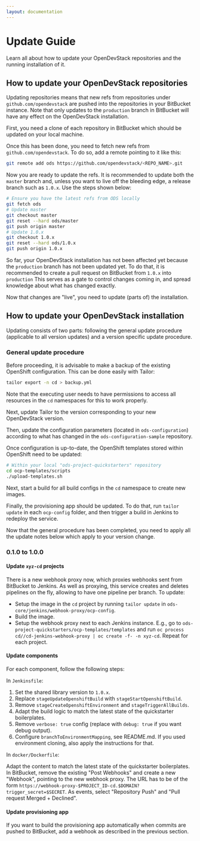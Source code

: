 ```yaml
---
layout: documentation
---
```


# Update Guide

Learn all about how to update your OpenDevStack repositories and the running
installation of it.

## How to update your OpenDevStack repositories

Updating repositories means that new refs from repositories under
`github.com/opendevstack` are pushed into the repositories in your BitBucket
instance. Note that only updates to the `production` branch in BitBucket will
have any effect on the OpenDevStack installation.

First, you need a clone of each repository in BitBucket which should be updated
on your local machine.

Once this has been done, you need to fetch new refs from
`github.com/opendevstack`. To do so, add a remote pointing to it like this:

```sh
git remote add ods https://github.com/opendevstack/<REPO_NAME>.git
```

Now you are ready to update the refs. It is recommended to update both the
`master` branch and, unless you want to live off the bleeding edge, a release
branch such as `1.0.x`. Use the steps shown below:

```sh
# Ensure you have the latest refs from ODS locally
git fetch ods
# Update master
git checkout master
git reset --hard ods/master
git push origin master
# Update 1.0.x
git checkout 1.0.x
git reset --hard ods/1.0.x
git push origin 1.0.x
```

So far, your OpenDevStack installation has not been affected yet because the
`production` branch has not been updated yet. To do that, it is recommended to
create a pull request on BitBucket from `1.0.x` into `production` This serves
as a gate to control changes coming in, and spread knowledge about what has
changed exactly.

Now that changes are "live", you need to update (parts of) the installation.


## How to update your OpenDevStack installation

Updating consists of two parts: following the general update procedure
(applicable to all version updates) and a version specific update procedure.


### General update procedure

Before proceeding, it is advisable to make a backup of the existing OpenShift
configuration. This can be done easily with Tailor:

```sh
tailor export -n cd > backup.yml
```

Note that the executing user needs to have permissions to access all resources
in the `cd` namespaces for this to work properly.

Next, update Tailor to the version corresponding to your new OpenDevStack
version.

Then, update the configuration parameters (located in `ods-configuration`)
according to what has changed in the `ods-configuration-sample` repository.

Once configuration is up-to-date, the OpenShift templates stored within
OpenShift need to be updated:

```sh
# Within your local "ods-project-quickstarters" repository
cd ocp-templates/scripts
./upload-templates.sh
```

Next, start a build for all build configs in the `cd` namespace to create new
images.

Finally, the provisioning app should be updated. To do that, run `tailor update`
in each `ocp-config` folder, and then trigger a build in Jenkins to redeploy the
service.

Now that the general procedure has been completed, you need to apply all the
update notes below which apply to your version change.

### 0.1.0 to 1.0.0

#### Update `xyz-cd` projects

There is a new webhook proxy now, which proxies webhooks sent from BitBucket to
Jenkins. As well as proxying, this service creates and deletes pipelines on the
fly, allowing to have one pipeline per branch. To update:
* Setup the image in the `cd` project by running `tailor update` in
  `ods-core/jenkins/webhook-proxy/ocp-config`.
* Build the image.
* Setup the  webhook proxy next to each Jenkins instance. E.g., go to
  `ods-project-quickstarters/ocp-templates/templates` and run
  `oc process cd//cd-jenkins-webhook-proxy | oc create -f- -n xyz-cd`. Repeat for
  each project.


#### Update components

For each component, follow the following steps:

In `Jenkinsfile`:
1. Set the shared library version to `1.0.x`.
2. Replace `stageUpdateOpenshiftBuild` with `stageStartOpenshiftBuild`.
3. Remove `stageCreateOpenshiftEnvironment` and `stageTriggerAllBuilds`.
4. Adapt the build logic to match the latest state of the quickstarter
   boilerplates.
5. Remove `verbose: true` config (replace with `debug: true` if you want debug
   output).
6. Configure `branchToEnvironmentMapping`, see README.md. If you used
   environment cloning, also apply the instructions for that.

In `docker/Dockerfile`:

Adapt the content to match the latest state of the quickstarter boilerplates.
In BitBucket, remove the existing "Post Webhooks" and create a new "Webhook",
pointing to the new webhook proxy. The URL has to be of the form
`https://webhook-proxy-$PROJECT_ID-cd.$DOMAIN?trigger_secret=$SECRET`. As
events, select "Repository Push" and "Pull request Merged + Declined".


#### Update provisioning app

If you want to build the provisioning app automatically when commits are pushed
to BitBucket, add a webhook as described in the previous section.
